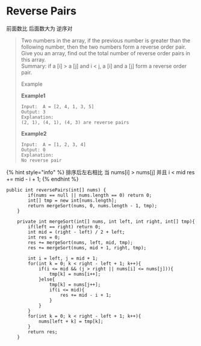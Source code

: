 # Reverse Pairs

前面数比 后面数大为 逆序对

> Two numbers in the array, if the previous number is greater than the following number, then the two numbers form a reverse order pair. Give you an array, find out the total number of reverse order pairs in this array.\
> Summary: if a \[i] > a \[j] and i < j, a \[i] and a \[j] form a reverse order pair.
>
> Example
>
> **Example1**
>
> ```
> Input:  A = [2, 4, 1, 3, 5]
> Output: 3
> Explanation:
> (2, 1), (4, 1), (4, 3) are reverse pairs
> ```
>
> **Example2**
>
> ```
> Input:  A = [1, 2, 3, 4]
> Output: 0
> Explanation:
> No reverse pair
> ```

{% hint style="info" %}
排序后左右相比 当 nums\[i] > nums\[j] 并且 i < mid   res += mid - i + 1;
{% endhint %}

```
public int reversePairs(int[] nums) {
        if(nums == null || nums.length == 0) return 0;
        int[] tmp = new int[nums.length];
        return mergeSort(nums, 0, nums.length - 1, tmp);
    }
    
    private int mergeSort(int[] nums, int left, int right, int[] tmp){
        if(left == right) return 0;
        int mid = (right - left) / 2 + left;
        int res = 0;
        res += mergeSort(nums, left, mid, tmp);
        res += mergeSort(nums, mid + 1, right, tmp);
        
        int i = left, j = mid + 1;
        for(int k = 0; k < right - left + 1; k++){
            if(i <= mid && (j > right || nums[i] <= nums[j])){
                tmp[k] = nums[i++];
            }else{
                tmp[k] = nums[j++];
                if(i <= mid){
                    res += mid - i + 1;
                }
            }
        }
        for(int k = 0; k < right - left + 1; k++){
            nums[left + k] = tmp[k];
        }
        return res;
    }
```
